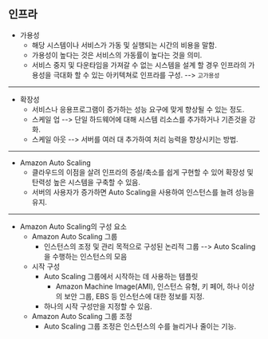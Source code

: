 ## 인프라

* 가용성
    * 해당 시스템이나 서비스가 가동 및 실행되는 시간의 비용을 말함.
    * 가용성이 높다는 것은 서비스의 가동률이 높다는 것을 의미.
    * 서비스 중지 및 다운타임을 가져갈 수 없는 시스템을 설계 할 경우 인프라의 가용성을 극대화 할 수 있는 아키텍쳐로 인프라를 구성. --> `고가용성`
---
* 확장성
    * 서비스나 응용프로그램이 증가하는 성능 요구에 맞게 향상될 수 있는 정도.
    * 스케일 업 --> 단일 하드웨어에 대해 시스템 리소스를 추가하거나 기존것을 강화.
    * 스케일 아웃 --> 서버를 여러 대 추가하여 처리 능력을 향상시키는 방법.
---
* Amazon Auto Scaling
    * 클라우드의 이점을 살려 인프라의 증설/축소를 쉽게 구현할 수 있어 확장성 및 탄력성 높은 시스템을 구축할 수 있음.
    * 서버의 사용자가 증가하면 Auto Scaling을 사용하여 인스턴스를 늘려 성능을 유지.
---
* Amazon Auto Scaling의 구성 요소
    * Amazon Auto Scaling 그룹
        * 인스턴스의 조정 및 관리 목적으로 구성된 논리적 그룹 --> Auto Scaling을 수행하는 인스턴스의 모음
    * 시작 구성
        * Auto Scaling 그룹에서 시작하는 데 사용하는 템플릿
            * Amazon Machine Image(AMI), 인스턴스 유형, 키 페어, 하나 이상의 보안 그룹, EBS 등 인스턴스에 대한 정보를 지정.
        * 하나의 시작 구성만을 지정할 수 있음.
    * Amazon Auto Scaling 그룹 조정
        * Auto Scaling 그룹 조정은 인스턴스의 수를 늘리거나 줄이는 기능.
